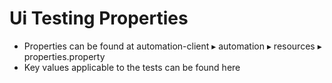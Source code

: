 # Ui Testing Properties



* Properties can be found at ⁨automation-client⁩ ▸ ⁨automation⁩ ▸ ⁨resources⁩ ▸ properties.property
* Key values applicable to the tests can be found here

